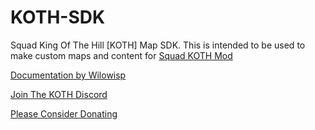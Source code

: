 # KOTH-SDK
Squad King Of The Hill [KOTH] Map SDK.
This is intended to be used to make custom maps and content for [Squad KOTH Mod](https://steamcommunity.com/sharedfiles/filedetails/?id=3443779816)

[Documentation by Wilowisp](https://docs.google.com/document/d/1Kinc6n2l0d8zPzVdwkypIMzN928UGONUsl8T969wkAY)

[Join The KOTH Discord](https://discord.com/invite/KingOfTheHill) 

[Please Consider Donating](https://buymeacoffee.com/jhett)
